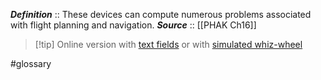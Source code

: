 ***Definition***    :: These devices can compute numerous problems associated with flight planning and navigation.
***Source***         :: [[PHAK Ch16]]

> [!tip] Online version with [text fields](https://e6bx.com/e6b/) or with [simulated whiz-wheel](https://mediafiles.aero.und.edu/aero.und.edu/aviation/trainers/e6b/?q=sliderule)

#glossary